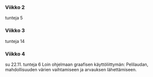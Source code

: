 ### Viikko 2

tunteja 5

### Viikko 3

tunteja 14

### Viikko 4
su 22.11. tunteja 6
Loin ohjelmaan graafisen käyttöliittymän: Pelilaudan, mahdollisuuden
 värien vaihtamiseen ja arvauksen lähettämiseen. 
